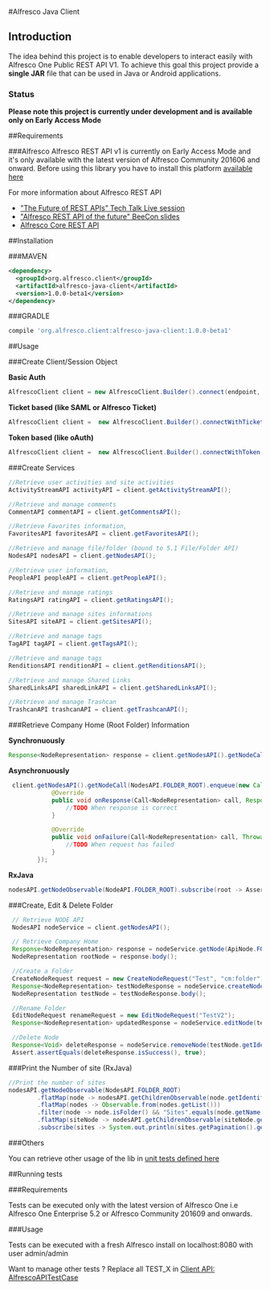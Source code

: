 #Alfresco Java Client

## Introduction
The idea behind this project is to enable developers to interact easily with Alfresco One Public REST API V1.
To achieve this goal this project provide a **single JAR** file that can be used in Java or Android applications.

### Status
**Please note this project is currently under development and is available only on Early Access Mode**

##Requirements

###Alfresco
Alfresco REST API v1 is currently on Early Access Mode and it's only available with the latest version of Alfresco Community 201606 and onward.
Before using this library you have to install this platform [available here](https://wiki.alfresco.com/wiki/Alfresco_Community_Edition_201606_EA_Release_Notes)

For more information about Alfresco REST API
- ["The Future of REST APIs” Tech Talk Live session](https://www.youtube.com/watch?v=LCw7fe1pVSw)
- ["Alfresco REST API of the future" BeeCon slides](http://www.slideshare.net/jvonka/alfresco-rest-api-of-the-future-is-closer-than-you-think)
- [Alfresco Core REST API](https://api-explorer.alfresco.com/api-explorer/)

##Installation

###MAVEN

```xml
<dependency>
  <groupId>org.alfresco.client</groupId>
  <artifactId>alfresco-java-client</artifactId>
  <version>1.0.0-beta1</version>
</dependency>
```

###GRADLE
```gradle
compile 'org.alfresco.client:alfresco-java-client:1.0.0-beta1'
```


##Usage


###Create Client/Session Object

**Basic Auth**
```java
AlfrescoClient client = new AlfrescoClient.Builder().connect(endpoint, username, password).build();
```

**Ticket based (like SAML or Alfresco Ticket)**
```java
AlfrescoClient client =  new AlfrescoClient.Builder().connectWithTicket(baseUrl, ticketValue).build();
```

**Token based (like oAuth)**
```java
AlfrescoClient client =  new AlfrescoClient.Builder().connectWithToken(baseUrl, tokenValue).build();
```


###Create Services
```java
//Retrieve user activities and site activities
ActivityStreamAPI activityAPI = client.getActivityStreamAPI();

//Retrieve and manage comments
CommentAPI commentAPI = client.getCommentsAPI();

//Retrieve Favorites information, 
FavoritesAPI favoritesAPI = client.getFavoritesAPI();

//Retrieve and manage file/folder (bound to 5.1 File/Folder API)
NodesAPI nodesAPI = client.getNodesAPI();

//Retrieve user information, 
PeopleAPI peopleAPI = client.getPeopleAPI();

//Retrieve and manage ratings
RatingsAPI ratingAPI = client.getRatingsAPI();

//Retrieve and manage sites informations
SitesAPI siteAPI = client.getSitesAPI();

//Retrieve and manage tags 
TagAPI tagAPI = client.getTagsAPI();

//Retrieve and manage tags 
RenditionsAPI renditionAPI = client.getRenditionsAPI();

//Retrieve and manage Shared Links 
SharedLinksAPI sharedLinkAPI = client.getSharedLinksAPI();

//Retrieve and manage Trashcan 
TrashcanAPI trashcanAPI = client.getTrashcanAPI();

```

###Retrieve Company Home (Root Folder) Information

**Synchronuously**
```java
Response<NodeRepresentation> response = client.getNodesAPI().getNodeCall(NodeAPI.FOLDER_ROOT).execute();
```

**Asynchronuously**
```java
 client.getNodesAPI().getNodeCall(NodesAPI.FOLDER_ROOT).enqueue(new Callback<NodeRepresentation>() {
            @Override
            public void onResponse(Call<NodeRepresentation> call, Response<NodeRepresentation> response)
                //TODO When response is correct
            }

            @Override
            public void onFailure(Call<NodeRepresentation> call, Throwable t)
                //TODO When request has failed
            }
        });
```

**RxJava**
```java
nodesAPI.getNodeObservable(NodeAPI.FOLDER_ROOT).subscribe(root -> Assert.assertEquals(root.getName(), "Company Home"));
```

###Create, Edit & Delete Folder
```java
 // Retrieve NODE API
 NodesAPI nodeService = client.getNodesAPI();

 // Retrieve Company Home
 Response<NodeRepresentation> response = nodeService.getNode(ApiNode.FOLDER_ROOT).execute();
 NodeRepresentation rootNode = response.body();

 //Create a Folder
 CreateNodeRequest request = new CreateNodeRequest("Test", "cm:folder");
 Response<NodeRepresentation> testNodeResponse = nodeService.createNode(rootNode.getId(), request).execute();
 NodeRepresentation testNode = testNodeResponse.body();

 //Rename Folder
 EditNodeRequest renameRequest = new EditNodeRequest("TestV2");
 Response<NodeRepresentation> updatedResponse = nodeService.editNode(testNode.getIdentifier(), renameRequest).execute();

 //Delete Node
 Response<Void> deleteResponse = nodeService.removeNode(testNode.getIdentifier()).execute();
 Assert.assertEquals(deleteResponse.isSuccess(), true);

```

###Print the Number of site (RxJava)
```java
//Print the number of sites
nodesAPI.getNodeObservable(NodesAPI.FOLDER_ROOT)
        .flatMap(node -> nodesAPI.getChildrenObservable(node.getIdentifier()))
        .flatMap(nodes -> Observable.from(nodes.getList()))
        .filter(node -> node.isFolder() && "Sites".equals(node.getName()))
        .flatMap(siteNode -> nodesAPI.getChildrenObservable(siteNode.getIdentifier()))
        .subscribe(sites -> System.out.println(sites.getPagination().getTotalItems()));
```

###Others

You can retrieve other usage of the lib in [unit tests defined here](src/test/java/com/alfresco/client/api/tests)

##Running tests

###Requirements

Tests can be executed only with the latest version of Alfresco One i.e Alfresco One Enterprise 5.2 or Alfresco Community 201609 and onwards.

###Usage 

Tests can be executed with a fresh Alfresco install on localhost:8080 with user admin/admin

Want to manage other tests ?
Replace all TEST_X in [Client API: AlfrescoAPITestCase](src/test/java/com/alfresco/client/api/AlfrescoAPITestCase.java)
